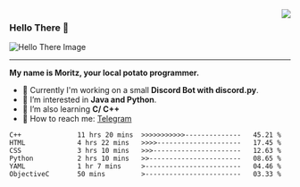 <img align="right" src="https://visitor-badge.laobi.icu/badge?page_id=RealPotatoe.RealPotatoe">

### Hello There 👋

![Hello There Image](https://media.giphy.com/media/xTiIzJSKB4l7xTouE8/giphy.gif)

***

**My name is Moritz, your local potato programmer.**

* 💫 Currently I'm working on a small **Discord Bot with discord.py**.
* 🧠 I’m interested in **Java and Python**.
* 📖 I’m also learning **C/ C++**
* 💬 How to reach me: <a href="https://t.me/ThePotatoe">Telegram</a>

<!--START_SECTION:waka-->

```text
C++              11 hrs 20 mins  >>>>>>>>>>>--------------   45.21 %
HTML             4 hrs 22 mins   >>>>---------------------   17.45 %
CSS              3 hrs 10 mins   >>>----------------------   12.63 %
Python           2 hrs 10 mins   >>-----------------------   08.65 %
YAML             1 hr 7 mins     >------------------------   04.46 %
ObjectiveC       50 mins         >------------------------   03.33 %
```

<!--END_SECTION:waka-->
